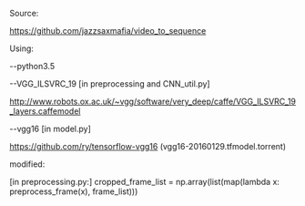 Source:

  https://github.com/jazzsaxmafia/video_to_sequence


Using:

--python3.5

--VGG_ILSVRC_19   [in preprocessing and CNN_util.py]

  http://www.robots.ox.ac.uk/~vgg/software/very_deep/caffe/VGG_ILSVRC_19_layers.caffemodel
  
--vgg16    [in model.py]

  https://github.com/ry/tensorflow-vgg16 (vgg16-20160129.tfmodel.torrent)



modified:

  [in preprocessing.py:]  cropped_frame_list = np.array(list(map(lambda x: preprocess_frame(x), frame_list)))


